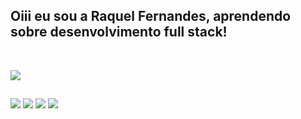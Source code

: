 ## Oiii eu sou a Raquel Fernandes, aprendendo sobre desenvolvimento full stack!

<div style="display: inline_block"><br>
<p aling=left>
  <a href="https://skillicons.dev">
    <img src="https://skillicons.dev/icons?i=js,python,c,dart,html,css,react,nodejs,nextjs,django,docker,latex,vscode" />
  </a>
</p>
</div>
  
  ##
 
<div> 
  <a href="https://instagram.com/_raquelima_" target="_blank"><img src="https://img.shields.io/badge/-Instagram-%23E4405F?style=for-the-badge&logo=instagram&logoColor=white" target="_blank"></a>
 <a href="https://discord.gg/wagxzStdcR" target="_blank"><img src="https://img.shields.io/badge/Discord-7289DA?style=for-the-badge&logo=discord&logoColor=white" target="_blank"></a> 
  <a href = "mailto:fernandeslimaraquel@gmail.com"><img src="https://img.shields.io/badge/-Gmail-%23333?style=for-the-badge&logo=gmail&logoColor=white" target="_blank"></a>
  <a href="https://www.linkedin.com/in/rafaella-ballerini-45875016a" target="_blank"><img src="https://img.shields.io/badge/-LinkedIn-%230077B5?style=for-the-badge&logo=linkedin&logoColor=white" target="_blank"></a>  
</div>


